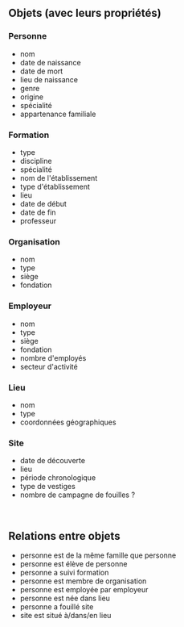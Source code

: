 ##  Objets (avec leurs propriétés)



### Personne
- nom
- date de naissance
- date de mort
- lieu de naissance
- genre
- origine
- spécialité
- appartenance familiale


### Formation
- type
- discipline
- spécialité
- nom de l'établissement
- type d'établissement
- lieu
- date de début
- date de fin
- professeur


### Organisation
- nom
- type
- siège
- fondation


### Employeur
- nom
- type
- siège
- fondation
- nombre d'employés
- secteur d'activité


### Lieu
- nom
- type
- coordonnées géographiques


### Site
- date de découverte
- lieu
- période chronologique
- type de vestiges
- nombre de campagne de fouilles ?


<br/>

## Relations entre objets
- personne est de la même famille que personne
- personne est élève de personne
- personne a suivi formation
- personne est membre de organisation
- personne est employée par employeur
- personne est née dans lieu
- personne a fouillé site
- site est situé à/dans/en lieu